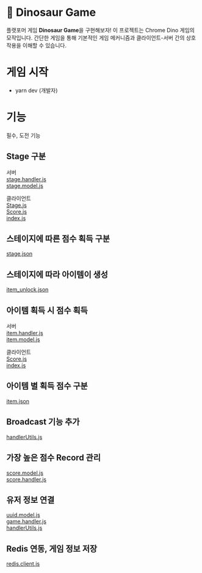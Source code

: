# 🦖 Dinosaur Game

플랫포머 게임 **Dinosaur Game**을 구현해보자! 이 프로젝트는 Chrome Dino 게임의 모작입니다. 간단한 게임을 통해 기본적인 게임 메커니즘과 클라이언트-서버 간의 상호작용을 이해할 수 있습니다.

# 게임 시작

- yarn dev (개발자)

# 기능

필수, 도전 기능

## Stage 구분

서버<br>
[stage.handler.js](src/handlers/stage.handler.js)<br>
[stage.model.js](src/models/stage.model.js)<br>

클라이언트<br>
[Stage.js](client/Stage.js)<br>
[Score.js](client/Score.js)<br>
[index.js](client/index.js)<br>

## 스테이지에 따른 점수 획득 구분

[stage.json](assets/stage.json)<br>

## 스테이지에 따라 아이템이 생성

[item_unlock.json](assets/item_unlock.json)<br>

## 아이템 획득 시 점수 획득

서버<br>
[item.handler.js](src/handlers/item.handler.js)<br>
[item.model.js](src/models/item.model.js)<br>

클라이언트<br>
[Score.js](client/Score.js)<br>
[index.js](client/index.js)<br>

## 아이템 별 획득 점수 구분

[item.json](assets/item.json)<br>

## Broadcast 기능 추가

[handlerUtils.js](src/utils/handlerUtils.js)<br>

## 가장 높은 점수 Record 관리

[score.model.js](src/models/score.model.js)<br>
[score.handler.js](src/handlers/score.handler.js)<br>

## 유저 정보 연결

[uuid.model.js](src/models/uuid.model.js)<br>
[game.handler.js](src/handlers/game.handler.js)<br>
[handlerUtils.js](src/utils/handlerUtils.js)<br>

## Redis 연동, 게임 정보 저장

[redis.client.js](src/redis/redis.client.js)<br>

